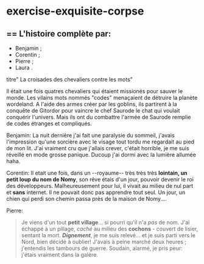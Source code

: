 # exercise-exquisite-corpse
## == L'histoire complète par:

* Benjamin ;
* Corentin ;
* Pierre ;
* Laura .


titre" La croisades des chevaliers contre les mots"

Il était une fois quatres chevaliers qui étaient missionés pour sauver le monde. Les vilains mots nommés "codes" menaçaient de détruire la planète wordeland. A l'aide des armes créer par les goblins, ils partirent à la conquête de Gitordor pour vaincre le chef Saurode le chat qui voulait conquérir l'univers. Mais ils ont du combattre l'armée de Saurode remplie de codes étranges et compliqués.


Benjamin: 
La nuit dernière j'ai fait une paralysie du sommeil, j'avais l'impression qu'une sorcière avec le visage tout tordu
me regardait au pied de mon lit. J'ai vraiment cru que j'allais crever, c'était horrible, je me suis réveillé en mode grosse panique. Ducoup j'ai dormi avec la lumière allumée haha. 



Corentin:
Il etait une fois, dans un --royaume-- très très très **lointain, un petit loup du nom de Nomy**, son rêve étais d'un jour, pouvoir devenir le roi des développeurs. Malheureusement pour lui, il vivait au milieu de nul part et **sans** internet. Il ne pouvait donc pas apprendre tout seul. Un jour, un chien qui perdi son chemin passa près de la maison de Nomy....



Pierre:
> Je viens d'un tout **petit village**... si pourri qu'il n'a *pas* de nom. J'ai échappé à un pillage, _caché_ au milieu des **cochons** - couvert de lisier, sentant la mort.
> ***Dignement***, je me suis relevé... et je suis parti vers le Nord, bien décidé à oublier!
> J'avais à peine marché deux heures ; j'entendis les tambours de guerre. Soudain, alarmé, je pris peur: j'étais vraiment dans la galère.